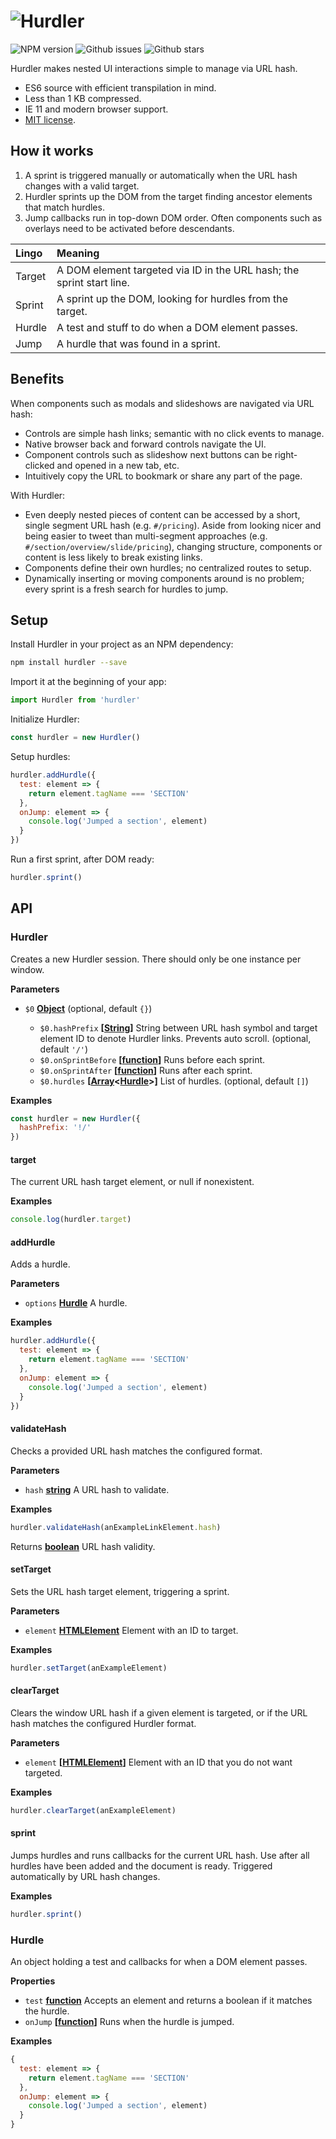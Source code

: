 # ![Hurdler](https://cdn.rawgit.com/jaydenseric/Hurdler/v4.0.1/hurdler-logo.svg)

![NPM version](https://img.shields.io/npm/v/hurdler.svg?style=flat-square) ![Github issues](https://img.shields.io/github/issues/jaydenseric/Hurdler.svg?style=flat-square) ![Github stars](https://img.shields.io/github/stars/jaydenseric/Hurdler.svg?style=flat-square)

Hurdler makes nested UI interactions simple to manage via URL hash.

- ES6 source with efficient transpilation in mind.
- Less than 1 KB compressed.
- IE 11 and modern browser support.
- [MIT license](https://en.wikipedia.org/wiki/MIT_License).

## How it works

1. A sprint is triggered manually or automatically when the URL hash changes with a valid target.
2. Hurdler sprints up the DOM from the target finding ancestor elements that match hurdles.
3. Jump callbacks run in top-down DOM order. Often components such as overlays need to be activated before descendants.

Lingo  | Meaning
:----- | :--------------------------------------------------------------------
Target | A DOM element targeted via ID in the URL hash; the sprint start line.
Sprint | A sprint up the DOM, looking for hurdles from the target.
Hurdle | A test and stuff to do when a DOM element passes.
Jump   | A hurdle that was found in a sprint.

## Benefits

When components such as modals and slideshows are navigated via URL hash:

- Controls are simple hash links; semantic with no click events to manage.
- Native browser back and forward controls navigate the UI.
- Component controls such as slideshow next buttons can be right-clicked and opened in a new tab, etc.
- Intuitively copy the URL to bookmark or share any part of the page.

With Hurdler:

- Even deeply nested pieces of content can be accessed by a short, single segment URL hash (e.g. `#/pricing`). Aside from looking nicer and being easier to tweet than multi-segment approaches (e.g. `#/section/overview/slide/pricing`), changing structure, components or content is less likely to break existing links.
- Components define their own hurdles; no centralized routes to setup.
- Dynamically inserting or moving components around is no problem; every sprint is a fresh search for hurdles to jump.

## Setup

Install Hurdler in your project as an NPM dependency:

```sh
npm install hurdler --save
```

Import it at the beginning of your app:

```javascript
import Hurdler from 'hurdler'
```

Initialize Hurdler:

```javascript
const hurdler = new Hurdler()
```

Setup hurdles:

```javascript
hurdler.addHurdle({
  test: element => {
    return element.tagName === 'SECTION'
  },
  onJump: element => {
    console.log('Jumped a section', element)
  }
})
```

Run a first sprint, after DOM ready:

```javascript
hurdler.sprint()
```

## API

### Hurdler

Creates a new Hurdler session. There should only be one instance per window.

**Parameters**

- `$0` **[Object](https://developer.mozilla.org/en-US/docs/Web/JavaScript/Reference/Global_Objects/Object)** (optional, default `{}`)

  - `$0.hashPrefix` **[[String](https://developer.mozilla.org/en-US/docs/Web/JavaScript/Reference/Global_Objects/String)]** String between URL hash symbol and target element ID to denote Hurdler links. Prevents auto scroll. (optional, default `'/'`)
  - `$0.onSprintBefore` **[[function](https://developer.mozilla.org/en-US/docs/Web/JavaScript/Reference/Statements/function)]** Runs before each sprint.
  - `$0.onSprintAfter` **[[function](https://developer.mozilla.org/en-US/docs/Web/JavaScript/Reference/Statements/function)]** Runs after each sprint.
  - `$0.hurdles` **[[Array](https://developer.mozilla.org/en-US/docs/Web/JavaScript/Reference/Global_Objects/Array)<[Hurdle](#hurdle)>]** List of hurdles. (optional, default `[]`)

**Examples**

```javascript
const hurdler = new Hurdler({
  hashPrefix: '!/'
})
```

#### target

The current URL hash target element, or null if nonexistent.

**Examples**

```javascript
console.log(hurdler.target)
```

#### addHurdle

Adds a hurdle.

**Parameters**

- `options` **[Hurdle](#hurdle)** A hurdle.

**Examples**

```javascript
hurdler.addHurdle({
  test: element => {
    return element.tagName === 'SECTION'
  },
  onJump: element => {
    console.log('Jumped a section', element)
  }
})
```

#### validateHash

Checks a provided URL hash matches the configured format.

**Parameters**

- `hash` **[string](https://developer.mozilla.org/en-US/docs/Web/JavaScript/Reference/Global_Objects/String)** A URL hash to validate.

**Examples**

```javascript
hurdler.validateHash(anExampleLinkElement.hash)
```

Returns **[boolean](https://developer.mozilla.org/en-US/docs/Web/JavaScript/Reference/Global_Objects/Boolean)** URL hash validity.

#### setTarget

Sets the URL hash target element, triggering a sprint.

**Parameters**

- `element` **[HTMLElement](https://developer.mozilla.org/en-US/docs/Web/HTML/Element)** Element with an ID to target.

**Examples**

```javascript
hurdler.setTarget(anExampleElement)
```

#### clearTarget

Clears the window URL hash if a given element is targeted, or if the URL hash matches the configured Hurdler format.

**Parameters**

- `element` **[[HTMLElement](https://developer.mozilla.org/en-US/docs/Web/HTML/Element)]** Element with an ID that you do not want targeted.

**Examples**

```javascript
hurdler.clearTarget(anExampleElement)
```

#### sprint

Jumps hurdles and runs callbacks for the current URL hash. Use after all hurdles have been added and the document is ready. Triggered automatically by URL hash changes.

**Examples**

```javascript
hurdler.sprint()
```

### Hurdle

An object holding a test and callbacks for when a DOM element passes.

**Properties**

- `test` **[function](https://developer.mozilla.org/en-US/docs/Web/JavaScript/Reference/Statements/function)** Accepts an element and returns a boolean if it matches the hurdle.
- `onJump` **[[function](https://developer.mozilla.org/en-US/docs/Web/JavaScript/Reference/Statements/function)]** Runs when the hurdle is jumped.

**Examples**

```javascript
{
  test: element => {
    return element.tagName === 'SECTION'
  },
  onJump: element => {
    console.log('Jumped a section', element)
  }
}
```
